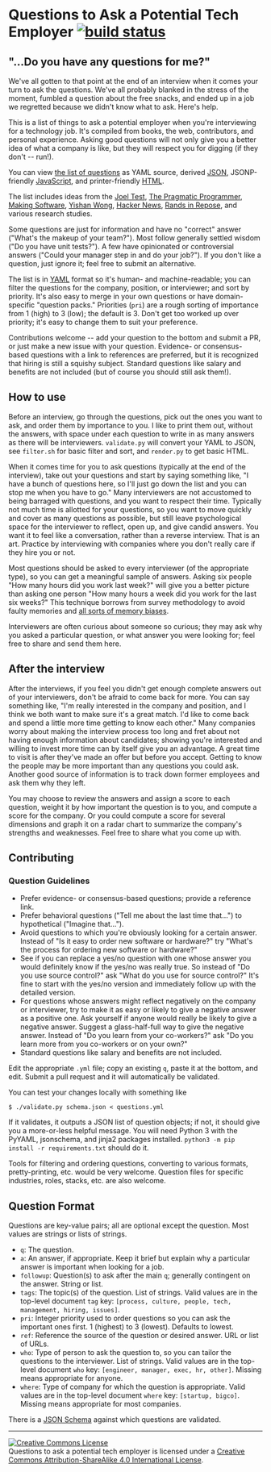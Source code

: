 # Questions to Ask a Potential Tech Employer  [![build status](https://gitlab.com/doctorj/interview-questions/badges/master/build.svg)](https://gitlab.com/doctorj/interview-questions/commits/master)

## "...Do you have any questions for me?"

We've all gotten to that point at the end of an interview when it comes your turn to ask the questions.
We've all probably blanked in the stress of the moment, fumbled a question about the free snacks, and ended up
in a job we regretted because we didn't know what to ask.  Here's help.

This is a list of things to ask a potential employer when you're interviewing for a technology job.
It's compiled from books, the web, contributors, and personal experience.  Asking good questions will not only
give you a better idea of what a company is like, but they will respect you for digging (if they don't -- run!).

You can view [the list of questions](https://gitlab.com/doctorj/interview-questions/blob/master/interview-questions.yml)
as YAML source, derived [JSON](https://doctorj.gitlab.io/interview-questions/interview-questions.json), JSONP-friendly
[JavaScript](https://doctorj.gitlab.io/interview-questions/interview-questions.js), and
printer-friendly [HTML](https://doctorj.gitlab.io/interview-questions/).

The list includes ideas from the [Joel Test](http://www.joelonsoftware.com/articles/fog0000000043.html),
[The Pragmatic Programmer](https://pragprog.com/the-pragmatic-programmer/extracts/tips),
[Making Software](http://shop.oreilly.com/product/9780596808303.do),
[Yishan Wong](http://www.algeri-wong.com/yishan/engineering-management.html),
[Hacker News](https://news.ycombinator.com/item?id=11449133),
[Rands in Repose](http://randsinrepose.com/), and various research studies.

Some questions are just for information and have no "correct" answer ("What's the makeup of your team?").  Most
follow generally settled wisdom ("Do you have unit tests?").  A few have opinionated or controversial answers
("Could your manager step in and do your job?").  If you don't like a question, just ignore it; feel free to submit
an alternative.

The list is in [YAML](https://en.wikipedia.org/wiki/YAML) format so it's human- and machine-readable;
you can filter the questions for the company, position, or interviewer;
and sort by priority.  It's also easy to merge in your own questions or have domain-specific "question packs."
Priorities (`pri`) are a rough sorting of importance from 1 (high) to 3 (low); the default is 3.
Don't get too worked up over priority; it's easy to change them to suit your preference.

Contributions welcome -- add your question to the bottom and submit a PR, or just make a new issue with your question.
Evidence- or consensus-based questions with a link to references are preferred, but it is recognized that hiring is still
a squishy subject.  Standard questions like salary and benefits are not included (but of course you should still ask them!).


## How to use

Before an interview, go through the questions, pick out the ones you want to ask, and order them by importance to you.
I like to print them out, without the answers, with space under each question to write in as many answers as there will
be interviewers.  `validate.py` will convert your YAML to JSON, see `filter.sh` for basic filter and sort, and `render.py`
to get basic HTML.

When it comes time for you to ask questions (typically at the end of the interview), take out your questions and start by
saying something like, "I have a bunch of questions here, so I'll just go down the list and you can stop me when you have to go."
Many interviewers are not accustomed to being barraged with questions, and you want to respect their time.
Typically not much time is allotted for your questions, so you want to move quickly and cover as many questions as possible,
but still leave psychological space for the interviewer to reflect, open up, and give candid answers.  You want it to feel like
a conversation, rather than a reverse interview.  That is an art.  Practice by interviewing with companies where you don't
really care if they hire you or not.

Most questions should be asked to every interviewer (of the appropriate type), so you can get a meaningful sample of answers.
Asking six people "How many hours did you work last week?" will give you a better picture than asking one person "How many hours
a week did you work for the last six weeks?"  This technique borrows from survey methodology to avoid faulty memories and
[all sorts of memory biases](https://en.wikipedia.org/wiki/List_of_cognitive_biases#Memory_errors_and_biases).

Interviewers are often curious about someone so curious; they may ask why you asked a particular question, or what answer
you were looking for; feel free to share and send them here.


## After the interview

After the interviews, if you feel you didn't get enough complete answers out of your interviewers, don't be afraid to
come back for more.  You can say something like, "I'm really interested in the company and position, and I think we
both want to make sure it's a great match.  I'd like to come back and spend a little more time getting to know each
other." Many companies worry about making the interview process too long and fret about not having enough
information about candidates; showing you're interested and willing to invest more time can by itself give you an
advantage. A great time to visit is after they've made an offer but before you accept.  Getting to know the people
may be more important than any questions you could ask.  Another good source of information is to track down former
employees and ask them why they left.

You may choose to review the answers and assign a score to each question, weight it by how important the question is to
you, and compute a score for the company.  Or you could compute a score for several dimensions and graph it on
a radar chart to summarize the company's strengths and weaknesses.  Feel free to share what you come up with.


## Contributing

### Question Guidelines
 * Prefer evidence- or consensus-based questions; provide a reference link.
 * Prefer behavioral questions ("Tell me about the last time that...") to hypothetical ("Imagine that...").
 * Avoid questions to which you're obviously looking for a certain answer.  Instead of "Is it easy to order new software
   or hardware?" try "What's the process for ordering new software or hardware?"
 * See if you can replace a yes/no question with one whose answer you would definitely know if the yes/no was really true.
   So instead of "Do you use source control?" ask "What do you use for source control?"
   It's fine to start with the yes/no version and immediately follow up with the detailed version.
 * For questions whose answers might reflect negatively on the company or interviewer, try to make it as easy or likely
   to give a negative answer as a positive one.  Ask yourself if anyone would really be likely to give a negative answer.
   Suggest a glass-half-full way to give the negative answer. Instead of "Do you learn from your co-workers?" ask
   "Do you learn more from you co-workers or on your own?"
 * Standard questions like salary and benefits are not included.

Edit the appropriate `.yml` file; copy an existing `q`, paste it at the bottom, and edit.  Submit a pull request and it
will automatically be validated.

You can test your changes locally with something like

    $ ./validate.py schema.json < questions.yml

If it validates, it outputs a JSON list of question objects; if not, it should give you a more-or-less helpful message.
You will need Python 3 with the PyYAML, jsonschema, and jinja2 packages installed.  `python3 -m pip install -r requirements.txt`
should do it.

Tools for filtering and ordering questions, converting to various formats, pretty-printing, etc. would be very welcome.
Question files for specific industries, roles, stacks, etc. are also welcome.


## Question Format

Questions are key-value pairs; all are optional except the question.  Most values are strings or lists of strings.

* `q`: The question.
* `a`: An answer, if appropriate.  Keep it brief but explain why a particular answer is important when looking for a job.
* `followup`: Question(s) to ask after the main `q`; generally contingent on the answer.  String or list.
* `tags`: The topic(s) of the question.  List of strings.  Valid values are in the top-level document `tag` key:
  `[process, culture, people, tech, management, hiring, issues]`.
* `pri`: Integer priority used to order questions so you can ask the important ones first.  1 (highest) to 3 (lowest).  Defaults to lowest.
* `ref`: Reference the source of the question or desired answer.  URL or list of URLs.
* `who`: Type of person to ask the question to, so you can tailor the questions to the interviewer.  List of strings.
  Valid values are in the top-level document `who` key: `[engineer, manager, exec, hr, other]`.  Missing means appropriate for anyone.
* `where`: Type of company for which the question is appropriate.  Valid values are in the top-level document `where` key:
  `[startup, bigco]`.  Missing means appropriate for most companies.

There is a [JSON Schema](https://gitlab.com/doctorj/interview-questions/blob/master/schema.json) against which questions
are validated.

----
<a rel="license" href="http://creativecommons.org/licenses/by-sa/4.0/"><img alt="Creative Commons License" style="border-width:0" src="https://i.creativecommons.org/l/by-sa/4.0/80x15.png" /></a><br />
<span xmlns:dct="http://purl.org/dc/terms/" href="http://purl.org/dc/dcmitype/Text" property="dct:title" rel="dct:type">Questions to ask a potential tech employer</span>
is licensed under a <a rel="license" href="http://creativecommons.org/licenses/by-sa/4.0/">Creative Commons Attribution-ShareAlike 4.0 International License</a>.